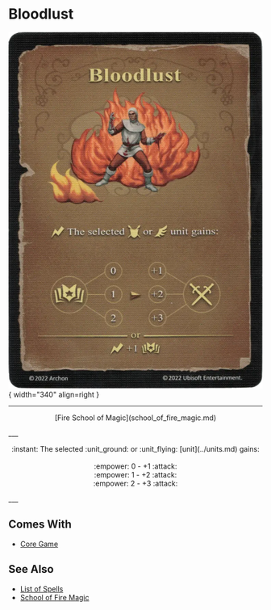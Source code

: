 # Bloodlust

![Bloodlust](../assets/spells-bloodlust.webp){ width="340" align=right }

___
<p style="text-align: center;" markdown>[Fire School of Magic](school_of_fire_magic.md)</p>
___
<p style="text-align: center;" markdown>:instant: The selected :unit_ground: or :unit_flying: [unit](../units.md) gains:<br><br>:empower: 0 - +1 :attack:<br>:empower: 1 - +2 :attack:<br>:empower: 2 - +3 :attack:</p>
___


## Comes With

- [Core Game](../content.md)


## See Also

- [List of Spells](../spells.md)
- [School of Fire Magic](school_of_fire_magic.md)
